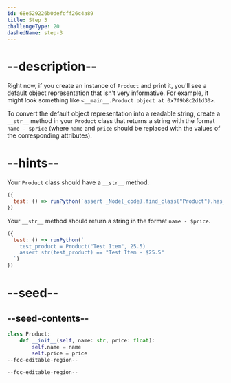 ```yaml
---
id: 68e529226b0defdff26c4a89
title: Step 3
challengeType: 20
dashedName: step-3
---
```


# --description--

Right now, if you create an instance of `Product` and print it, you'll see a default object representation that isn't very informative. For example, it might look something like `<__main__.Product object at 0x7f9b8c2d1d30>`.

To convert the default object representation into a readable string, create a `__str__` method in your `Product` class that returns a string with the format `name - $price` (where `name` and `price` should be replaced with the values of the corresponding attributes).

# --hints--

Your `Product` class should have a `__str__` method.

```js
({
  test: () => runPython(`assert _Node(_code).find_class("Product").has_function("__str__")`)
})
```

Your `__str__` method should return a string in the format `name - $price`.

```js
({
  test: () => runPython(`
    test_product = Product("Test Item", 25.5)
    assert str(test_product) == "Test Item - $25.5"
  `)
})
```

# --seed--

## --seed-contents--

```py
class Product:
    def __init__(self, name: str, price: float):
        self.name = name
        self.price = price
--fcc-editable-region--
    
--fcc-editable-region--
```
